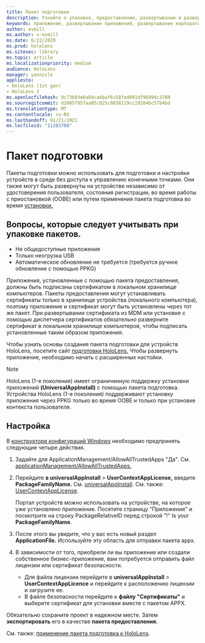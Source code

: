 ```yaml
---
title: Пакет подготовки
description: Узнайте о упаковке, предоставлении, развертывании и развертывании корпоративных приложений для устройств HoloLens.
keywords: приложение, развертывание приложений, развертывание корпоративных приложений, подготовка
author: evmill
ms.author: v-evmill
ms.date: 6/22/2020
ms.prod: hololens
ms.sitesec: library
ms.topic: article
ms.localizationpriority: medium
audience: HoloLens
manager: yannisle
appliesto:
- HoloLens (1st gen)
- HoloLens 2
ms.openlocfilehash: 9c73b03e6a8dca6baf6c58fed091df96994c3780
ms.sourcegitcommit: d20057957aa05c025c9838119cc29264bc57b4bd
ms.translationtype: MT
ms.contentlocale: ru-RU
ms.lasthandoff: 01/21/2021
ms.locfileid: "11283700"
---
```

# Пакет подготовки

Пакеты подготовки можно использовать для подготовки и настройки устройств в среде без доступа к управлению конечными точками. Они также могут быть развернуты на устройстве независимо от удостоверения пользователя, состояния регистрации, во время работы с приостановкой (OOBE) или путем применения пакета подготовка во время [установки.](https://docs.microsoft.com/hololens/hololens-provisioning##apply-a-provisioning-package-to-hololens-during-setup)

## Вопросы, которые следует учитывать при упаковке пакетов.

* Не общедоступные приложения
* Только неогрузка USB
* Автоматическое обновление не требуется (требуется ручное обновление с помощью PPKG)

Приложения, установленные с помощью пакета предоставления, должны быть подписаны сертификатом в локальном хранилище компьютеров. Пакеты предоставления могут устанавливать сертификаты только в хранилище устройства (локального компьютера), поэтому приложение и сертификат могут быть установлены через тот же пакет. При развертывании сертификата из MDM или [](certificate-manager.md)установке с помощью диспетчера сертификатов обязательно разверните сертификат в локальном хранилище компьютеров, чтобы подписать установленные таким образом приложения.

Чтобы узнать основы создания пакета подготовки для устройств HoloLens, посетите сайт [подготовки HoloLens.](https://docs.microsoft.com/hololens/hololens-provisioning) Чтобы развернуть приложение, необходимо начать с расширенных настойки.

> [!NOTE]
> HoloLens (1-е поколения) имеет ограниченную поддержку установки приложений **(UniversalAppInstall)** с помощью пакета подготовка. Устройства HoloLens (1-е поколения) поддерживают установку приложения через PPKG только во время OOBE и только при установке контекста пользователя.

## Настройка

В [конструкторе конфигураций Windows](https://www.microsoft.com/store/productId/9NBLGGH4TX22) необходимо предпринять следующие четыре действия.

1. Задайте для ApplicationManagement/AllowAllTrustedApps "Да". См. [applicationManagement/AllowAllTrustedApps.](https://docs.microsoft.com/windows/client-management/mdm/policy-csp-applicationmanagement#applicationmanagement-allowalltrustedapps)

2. Перейдите **в universalAppInstall**  >  **UserContextAppLicense,** введите **PackageFamilyName.** См. [universalAppInstall](https://docs.microsoft.com/windows/configuration/wcd/wcd-universalappinstall). См. также: [UserContextAppLicense](https://docs.microsoft.com/windows/configuration/wcd/wcd-universalappinstall#usercontextapplicense).

   Портал устройств можно использовать на устройстве, на которое уже установлено приложение. Посетите страницу "Приложения" и посмотрите на строку PackageRelativeID перед строкой "!" Is your **PackageFamilyName**.

3. После этого вы увидите, что у вас есть новый раздел **ApplicationFile.** Используйте эту область для отправки пакета appx.

4. В зависимости от того, приобрели ли вы приложение или создали собственное бизнес-приложение, вам потребуется отправить файл лицензии или сертификат безопасности.

    - Для файла лицензии перейдите в **universalAppInstall**  >  **UserContextAppLicence** и перейдите к расположению лицензии и загрузите ее.
    - В файле безопасности перейдите к **файлу "Сертификаты"** и выберите сертификат для установки вместе с пакетом APPX.

Обязательно сохраните проект в надежном месте. Затем **экспортировать** его в качестве **пакета предоставления.**  

См. также: [применение пакета подготовка к HoloLens](https://docs.microsoft.com/hololens/hololens-provisioning#apply-a-provisioning-package-to-hololens-during-setup).
